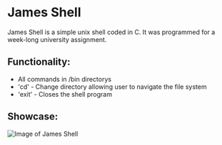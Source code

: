 # James Shell

James Shell is a simple unix shell coded in C. It was programmed for a week-long university assignment.

## Functionality:

- All commands in /bin directorys
- 'cd' - Change directory allowing user to navigate the file system
- 'exit' - Closes the shell program

## Showcase:

![Image of James Shell](https://i0.wp.com/james009.com/wp-content/uploads/Programs/jamesShell2.png?w=1039&ssl=1)


 
